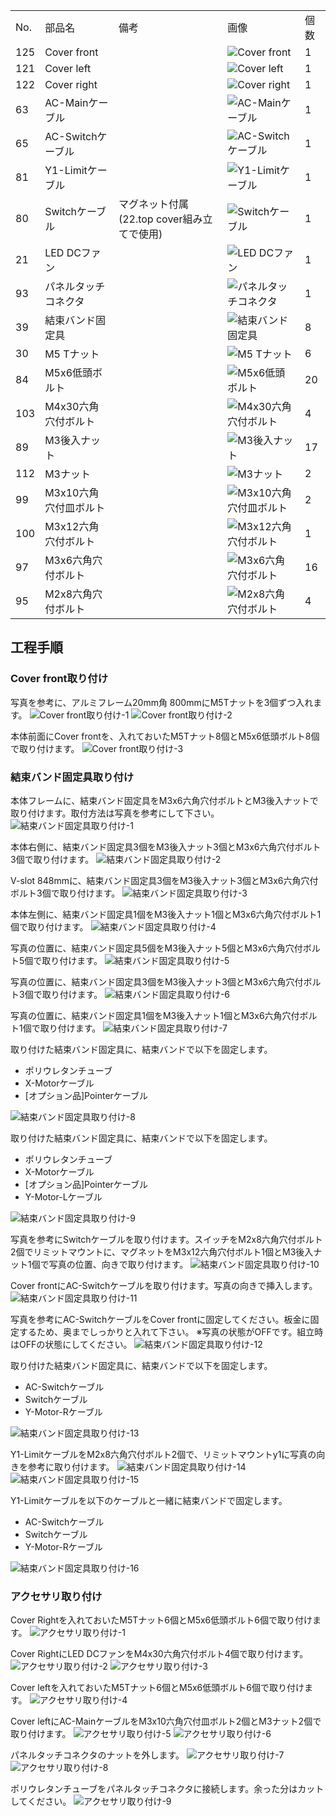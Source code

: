 <table class="packing-list">
    <tbody>
        <tr>
            <td>No.</td>
            <td>部品名</td>
            <td>備考</td>
            <td class="packing-img">画像</td>
            <td>個数</td>
        </tr>
        <tr>
            <td>125</td>
            <td>Cover front</td>
            <td></td>
            <td><img src="./images/packing/125.jpg" alt="Cover front"></td>
            <td>1</td>
        </tr>
        <tr>
            <td>121</td>
            <td>Cover left</td>
            <td></td>
            <td><img src="./images/packing/121.jpg" alt="Cover left"></td>
            <td>1</td>
        </tr>
        <tr>
            <td>122</td>
            <td>Cover right</td>
            <td></td>
            <td><img src="./images/packing/122.jpg" alt="Cover right"></td>
            <td>1</td>
        </tr>
        <tr>
            <td>63</td>
            <td>AC-Mainケーブル</td>
            <td></td>
            <td><img src="./images/packing/063.jpg" alt="AC-Mainケーブル"></td>
            <td>1</td>
        </tr>
        <tr>
            <td>65</td>
            <td>AC-Switchケーブル</td>
            <td></td>
            <td><img src="./images/packing/065.jpg" alt="AC-Switchケーブル"></td>
            <td>1</td>
        </tr>
        <tr>
            <td>81</td>
            <td>Y1-Limitケーブル</td>
            <td></td>
            <td><img src="./images/packing/081.jpg" alt="Y1-Limitケーブル"></td>
            <td>1</td>
        </tr>
        <tr>
            <td>80</td>
            <td>Switchケーブル</td>
            <td>マグネット付属(22.top cover組み立てで使用)</td>
            <td><img src="./images/packing/080.jpg" alt="Switchケーブル"></td>
            <td>1</td>
        </tr>
        <tr>
            <td>21</td>
            <td>LED DCファン</td>
            <td></td>
            <td><img src="./images/packing/021.jpg" alt="LED DCファン"></td>
            <td>1</td>
        </tr>
        <tr>
            <td>93</td>
            <td>パネルタッチコネクタ</td>
            <td></td>
            <td><img src="./images/packing/093.jpg" alt="パネルタッチコネクタ"></td>
            <td>1</td>
        </tr>
        <tr>
            <td>39</td>
            <td>結束バンド固定具</td>
            <td></td>
            <td><img src="./images/packing/039.jpg" alt="結束バンド固定具"></td>
            <td>8</td>
        </tr>
        <tr>
            <td>30</td>
            <td>M5 Tナット</td>
            <td></td>
            <td><img src="./images/packing/030.jpg" alt="M5 Tナット"></td>
            <td>6</td>
        </tr>
        <tr>
            <td>84</td>
            <td>M5x6低頭ボルト</td>
            <td></td>
            <td><img src="./images/packing/084.jpg" alt="M5x6低頭ボルト"></td>
            <td>20</td>
        </tr>
        <tr>
            <td>103</td>
            <td>M4x30六角穴付ボルト</td>
            <td></td>
            <td><img src="./images/packing/103.jpg" alt="M4x30六角穴付ボルト"></td>
            <td>4</td>
        </tr>
        <tr>
            <td>89</td>
            <td>M3後入ナット</td>
            <td></td>
            <td><img src="./images/packing/089.jpg" alt="M3後入ナット"></td>
            <td>17</td>
        </tr>
        <tr>
            <td>112</td>
            <td>M3ナット</td>
            <td></td>
            <td><img src="./images/packing/112.jpg" alt="M3ナット"></td>
            <td>2</td>
        </tr>
        <tr>
            <td>99</td>
            <td>M3x10六角穴付皿ボルト</td>
            <td></td>
            <td><img src="./images/packing/099.jpg" alt="M3x10六角穴付皿ボルト"></td>
            <td>2</td>
        </tr>
        <tr>
            <td>100</td>
            <td>M3x12六角穴付ボルト</td>
            <td></td>
            <td><img src="./images/packing/100.jpg" alt="M3x12六角穴付ボルト"></td>
            <td>1</td>
        </tr>
        <tr>
            <td>97</td>
            <td>M3x6六角穴付ボルト</td>
            <td></td>
            <td><img src="./images/packing/097.jpg" alt="M3x6六角穴付ボルト"></td>
            <td>16</td>
        </tr>
        <tr>
            <td>95</td>
            <td>M2x8六角穴付ボルト</td>
            <td></td>
            <td><img src="./images/packing/095.jpg" alt="M2x8六角穴付ボルト"></td>
            <td>4</td>
        </tr>
    </tbody>
</table>

## 工程手順

### Cover front取り付け
写真を参考に、アルミフレーム20mm角 800mmにM5Tナットを3個ずつ入れます。
<img src="./images/16/001.jpg" alt="Cover front取り付け-1">
<img src="./images/16/002.jpg" alt="Cover front取り付け-2">

本体前面にCover frontを、入れておいたM5Tナット8個とM5x6低頭ボルト8個で取り付けます。
<img src="./images/16/003.jpg" alt="Cover front取り付け-3">

### 結束バンド固定具取り付け
本体フレームに、結束バンド固定具をM3x6六角穴付ボルトとM3後入ナットで取り付けます。取付方法は写真を参考にして下さい。
<img src="./images/16/004.jpg" alt="結束バンド固定具取り付け-1">

本体右側に、結束バンド固定具3個をM3後入ナット3個とM3x6六角穴付ボルト3個で取り付けます。
<img src="./images/16/005.jpg" alt="結束バンド固定具取り付け-2">

V-slot 848mmに、結束バンド固定具3個をM3後入ナット3個とM3x6六角穴付ボルト3個で取り付けます。
<img src="./images/16/006.jpg" alt="結束バンド固定具取り付け-3">

本体左側に、結束バンド固定具1個をM3後入ナット1個とM3x6六角穴付ボルト1個で取り付けます。
<img src="./images/16/007.jpg" alt="結束バンド固定具取り付け-4">

写真の位置に、結束バンド固定具5個をM3後入ナット5個とM3x6六角穴付ボルト5個で取り付けます。
<img src="./images/16/008.jpg" alt="結束バンド固定具取り付け-5">

写真の位置に、結束バンド固定具3個をM3後入ナット3個とM3x6六角穴付ボルト3個で取り付けます。
<img src="./images/16/009.jpg" alt="結束バンド固定具取り付け-6">

写真の位置に、結束バンド固定具1個をM3後入ナット1個とM3x6六角穴付ボルト1個で取り付けます。
<img src="./images/16/010.jpg" alt="結束バンド固定具取り付け-7">

取り付けた結束バンド固定具に、結束バンドで以下を固定します。
- ポリウレタンチューブ
- X-Motorケーブル
- [オプション品]Pointerケーブル
<img src="./images/16/011.jpg" alt="結束バンド固定具取り付け-8">

取り付けた結束バンド固定具に、結束バンドで以下を固定します。
- ポリウレタンチューブ
- X-Motorケーブル
- [オプション品]Pointerケーブル
- Y-Motor-Lケーブル
<img src="./images/16/012.jpg" alt="結束バンド固定具取り付け-9">

写真を参考にSwitchケーブルを取り付けます。スイッチをM2x8六角穴付ボルト2個でリミットマウントに、マグネットをM3x12六角穴付ボルト1個とM3後入ナット1個で写真の位置、向きで取り付けます。
<img src="./images/16/013.jpg" alt="結束バンド固定具取り付け-10">

Cover frontにAC-Switchケーブルを取り付けます。写真の向きで挿入します。
<img src="./images/16/014.jpg" alt="結束バンド固定具取り付け-11">

写真を参考にAC-SwitchケーブルをCover frontに固定してください。板金に固定するため、奥までしっかりと入れて下さい。
※写真の状態がOFFです。組立時はOFFの状態にしてください。
<img src="./images/16/015.jpg" alt="結束バンド固定具取り付け-12">

取り付けた結束バンド固定具に、結束バンドで以下を固定します。
- AC-Switchケーブル
- Switchケーブル
- Y-Motor-Rケーブル
<img src="./images/16/016.jpg" alt="結束バンド固定具取り付け-13">

Y1-LimitケーブルをM2x8六角穴付ボルト2個で、リミットマウントy1に写真の向きを参考に取り付けます。
<img src="./images/16/017.jpg" alt="結束バンド固定具取り付け-14">
<img src="./images/16/018.jpg" alt="結束バンド固定具取り付け-15">

Y1-Limitケーブルを以下のケーブルと一緒に結束バンドで固定します。
- AC-Switchケーブル
- Switchケーブル
- Y-Motor-Rケーブル
<img src="./images/16/019.jpg" alt="結束バンド固定具取り付け-16">

### アクセサリ取り付け
Cover Rightを入れておいたM5Tナット6個とM5x6低頭ボルト6個で取り付けます。
<img src="./images/16/020.jpg" alt="アクセサリ取り付け-1">

Cover RightにLED DCファンをM4x30六角穴付ボルト4個で取り付けます。
<img src="./images/16/021.jpg" alt="アクセサリ取り付け-2">
<img src="./images/16/022.jpg" alt="アクセサリ取り付け-3">

Cover leftを入れておいたM5Tナット6個とM5x6低頭ボルト6個で取り付けます。
<img src="./images/16/023.jpg" alt="アクセサリ取り付け-4">

Cover leftにAC-MainケーブルをM3x10六角穴付皿ボルト2個とM3ナット2個で取り付けます。
<img src="./images/16/024.jpg" alt="アクセサリ取り付け-5">
<img src="./images/16/025.jpg" alt="アクセサリ取り付け-6">

パネルタッチコネクタのナットを外します。
<img src="./images/16/026.jpg" alt="アクセサリ取り付け-7">
<img src="./images/16/027.jpg" alt="アクセサリ取り付け-8">

ポリウレタンチューブをパネルタッチコネクタに接続します。余った分はカットしてください。
<img src="./images/16/028.jpg" alt="アクセサリ取り付け-9">